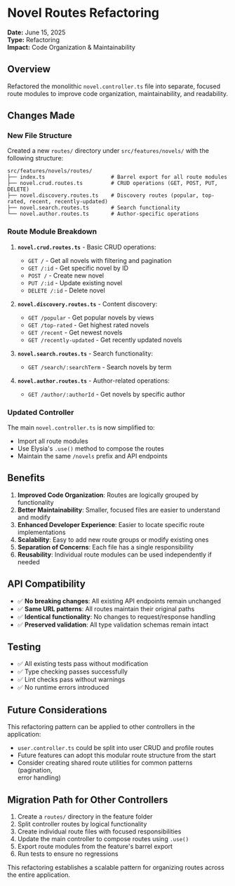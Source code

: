 # Novel Routes Refactoring

**Date:** June 15, 2025  
**Type:** Refactoring  
**Impact:** Code Organization & Maintainability

## Overview

Refactored the monolithic `novel.controller.ts` file into separate, focused  
route modules to improve code organization, maintainability, and readability.

## Changes Made

### New File Structure

Created a new `routes/` directory under `src/features/novels/` with the  
following structure:

```text
src/features/novels/routes/
├── index.ts                     # Barrel export for all route modules
├── novel.crud.routes.ts         # CRUD operations (GET, POST, PUT, DELETE)
├── novel.discovery.routes.ts    # Discovery routes (popular, top-rated, recent, recently-updated)
├── novel.search.routes.ts       # Search functionality
└── novel.author.routes.ts       # Author-specific operations
```

### Route Module Breakdown

1. **`novel.crud.routes.ts`** - Basic CRUD operations:

   - `GET /` - Get all novels with filtering and pagination
   - `GET /:id` - Get specific novel by ID
   - `POST /` - Create new novel
   - `PUT /:id` - Update existing novel
   - `DELETE /:id` - Delete novel

2. **`novel.discovery.routes.ts`** - Content discovery:

   - `GET /popular` - Get popular novels by views
   - `GET /top-rated` - Get highest rated novels
   - `GET /recent` - Get newest novels
   - `GET /recently-updated` - Get recently updated novels

3. **`novel.search.routes.ts`** - Search functionality:

   - `GET /search/:searchTerm` - Search novels by term

4. **`novel.author.routes.ts`** - Author-related operations:
   - `GET /author/:authorId` - Get novels by specific author

### Updated Controller

The main `novel.controller.ts` is now simplified to:

- Import all route modules
- Use Elysia's `.use()` method to compose the routes
- Maintain the same `/novels` prefix and API endpoints

## Benefits

1. **Improved Code Organization**: Routes are logically grouped by functionality
2. **Better Maintainability**: Smaller, focused files are easier to understand  
   and modify
3. **Enhanced Developer Experience**: Easier to locate specific route  
   implementations
4. **Scalability**: Easy to add new route groups or modify existing ones
5. **Separation of Concerns**: Each file has a single responsibility
6. **Reusability**: Individual route modules can be used independently if needed

## API Compatibility

- ✅ **No breaking changes**: All existing API endpoints remain unchanged
- ✅ **Same URL patterns**: All routes maintain their original paths
- ✅ **Identical functionality**: No changes to request/response handling
- ✅ **Preserved validation**: All type validation schemas remain intact

## Testing

- ✅ All existing tests pass without modification
- ✅ Type checking passes successfully
- ✅ Lint checks pass without warnings
- ✅ No runtime errors introduced

## Future Considerations

This refactoring pattern can be applied to other controllers in the application:

- `user.controller.ts` could be split into user CRUD and profile routes
- Future features can adopt this modular route structure from the start
- Consider creating shared route utilities for common patterns (pagination,  
  error handling)

## Migration Path for Other Controllers

1. Create a `routes/` directory in the feature folder
2. Split controller routes by logical functionality
3. Create individual route files with focused responsibilities
4. Update the main controller to compose routes using `.use()`
5. Export route modules from the feature's barrel export
6. Run tests to ensure no regressions

This refactoring establishes a scalable pattern for organizing routes across  
the entire application.
